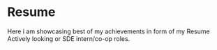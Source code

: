 # Resume
Here i am showcasing best of my achievements in form of my Resume
Actively looking or SDE intern/co-op roles.
